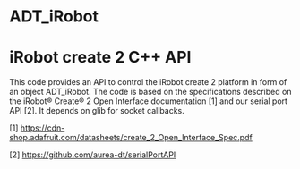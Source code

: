# ADT_iRobot
iRobot create 2 C++ API
=======================

This code provides an API to control the iRobot create 2 platform
in form of an object ADT_iRobot.
The code is based on the specifications described on 
the iRobot® Create® 2 Open Interface documentation [1] and our
serial port API [2].  It depends on glib for socket callbacks. 

[1] https://cdn-shop.adafruit.com/datasheets/create_2_Open_Interface_Spec.pdf

[2] https://github.com/aurea-dt/serialPortAPI
